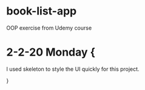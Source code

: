 # book-list-app
OOP exercise from Udemy course


# 2-2-20 Monday {
  I used skeleton to style the UI quickly for this project.
  
}